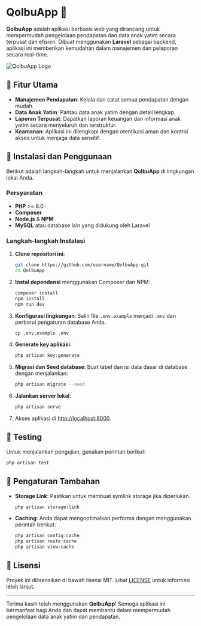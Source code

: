 # QolbuApp 🌟

**QolbuApp** adalah aplikasi berbasis web yang dirancang untuk mempermudah pengelolaan pendapatan dan data anak yatim secara terpusat dan efisien. Dibuat menggunakan **Laravel** sebagai backend, aplikasi ini memberikan kemudahan dalam manajemen dan pelaporan secara real-time.

![QolbuApp Logo](./public/logo.png)

## 🌈 Fitur Utama

- **Manajemen Pendapatan**: Kelola dan catat semua pendapatan dengan mudah.
- **Data Anak Yatim**: Pantau data anak yatim dengan detail lengkap.
- **Laporan Terpusat**: Dapatkan laporan keuangan dan informasi anak yatim secara menyeluruh dan terstruktur.
- **Keamanan**: Aplikasi ini dilengkapi dengan otentikasi aman dan kontrol akses untuk menjaga data sensitif.

## 🚀 Instalasi dan Penggunaan

Berikut adalah langkah-langkah untuk menjalankan **QolbuApp** di lingkungan lokal Anda.

### Persyaratan

- **PHP** >= 8.0
- **Composer**
- **Node.js** & **NPM**
- **MySQL** atau database lain yang didukung oleh Laravel

### Langkah-langkah Instalasi

1. **Clone repositori ini**:
   ```bash
   git clone https://github.com/username/QolbuApp.git
   cd QolbuApp
   ```

2. **Instal dependensi** menggunakan Composer dan NPM:
   ```bash
   composer install
   npm install
   npm run dev
   ```

3. **Konfigurasi lingkungan**:
   Salin file `.env.example` menjadi `.env` dan perbarui pengaturan database Anda.
   ```bash
   cp .env.example .env
   ```

4. **Generate key aplikasi**:
   ```bash
   php artisan key:generate
   ```

5. **Migrasi dan Seed database**:
   Buat tabel dan isi data dasar di database dengan menjalankan:
   ```bash
   php artisan migrate --seed
   ```

6. **Jalankan server lokal**:
   ```bash
   php artisan serve
   ```

7. Akses aplikasi di [http://localhost:8000](http://localhost:8000).
## 🧪 Testing
Untuk menjalankan pengujian, gunakan perintah berikut:
```bash
php artisan test
```

## 🔧 Pengaturan Tambahan
- **Storage Link**: Pastikan untuk membuat symlink storage jika diperlukan.
  ```bash
  php artisan storage:link
  ```

- **Caching**: Anda dapat mengoptimalkan performa dengan menggunakan perintah berikut:
  ```bash
  php artisan config:cache
  php artisan route:cache
  php artisan view:cache
  ```

## 📜 Lisensi
Proyek ini dilisensikan di bawah lisensi MIT. Lihat [LICENSE](LICENSE) untuk informasi lebih lanjut.

---

Terima kasih telah menggunakan **QolbuApp**! Semoga aplikasi ini bermanfaat bagi Anda dan dapat membantu dalam mempermudah pengelolaan data anak yatim dan pendapatan.
